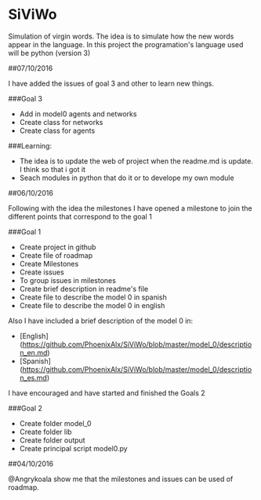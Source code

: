 # SiViWo
Simulation of virgin words.  The idea is to simulate how the new words appear in the language.  In this project the programation's language used will be python (version 3)

##07/10/2016

I have added the issues of goal 3 and other to learn new things.

###Goal 3

* Add in model0 agents and networks
* Create class for networks
* Create class for agents

###Learning:

* The idea is to update the web of project when the readme.md is update. I think so that i got it
* Seach modules in python that do it or to develope my own module

##06/10/2016

Following with the idea the milestones I have opened a milestone to join the different points that correspond to the goal 1

###Goal 1
* Create project in github
* Create file of roadmap
* Create Milestones
* Create issues
* To group issues in milestones
* Create brief description in readme's file
* Create file to describe the model 0 in spanish
* Create file to describe the model 0 in english

Also I have included a brief description of the model 0 in:
* [English] (https://github.com/PhoenixAlx/SiViWo/blob/master/model_0/description_en.md)
* [Spanish] (https://github.com/PhoenixAlx/SiViWo/blob/master/model_0/description_es.md)


I have encouraged and have started and finished the Goals 2

###Goal 2

* Create folder model_0
* Create folder lib
* Create folder output
* Create principal script model0.py



##04/10/2016

@Angrykoala show me that the milestones and issues can be used of roadmap.

